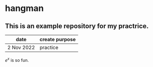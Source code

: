 # hangman
## This is an example repository for my practrice.  
date | create purpose
---- | -------------
2 Nov 2022 | practice
  
$e^x$ is so fun.
